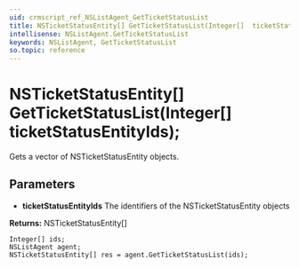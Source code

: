 ```yaml
---
uid: crmscript_ref_NSListAgent_GetTicketStatusList
title: NSTicketStatusEntity[] GetTicketStatusList(Integer[]  ticketStatusEntityIds);
intellisense: NSListAgent.GetTicketStatusList
keywords: NSListAgent, GetTicketStatusList
so.topic: reference
---
```


# NSTicketStatusEntity[] GetTicketStatusList(Integer[]  ticketStatusEntityIds);

Gets a vector of NSTicketStatusEntity objects.

## Parameters

* **ticketStatusEntityIds** The identifiers of the NSTicketStatusEntity objects

**Returns:** NSTicketStatusEntity[]

```crmscript
Integer[] ids;
NSListAgent agent;
NSTicketStatusEntity[] res = agent.GetTicketStatusList(ids);
```


